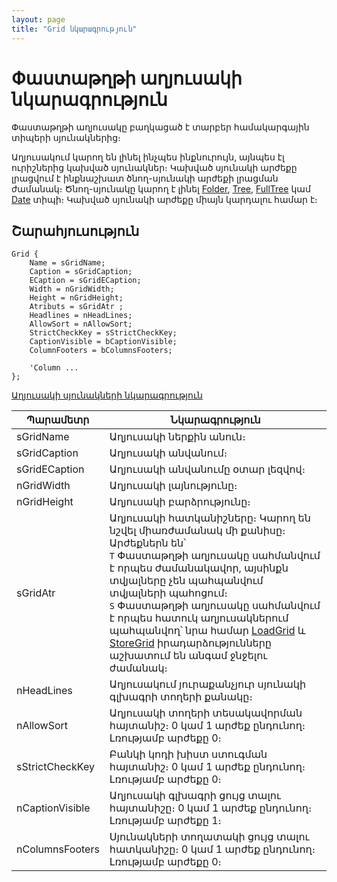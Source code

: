 ```yaml
---
layout: page
title: "Grid նկարագրություն"
---
```


# Փաստաթղթի աղյուսակի նկարագրություն 

Փաստաթղթի աղյուսակը բաղկացած է տարբեր համակարգային տիպերի սյունակներից։ 

Աղյուսակում կարող են լինել ինչպես ինքնուրույն, այնպես էլ ուրիշներից կախված սյունակներ։ Կախված սյունակի արժեքը լրացվում է ինքնաշխատ ծնող-սյունակի արժեքի լրացման ժամանակ։ Ծնող-սյունակը կարող է լինել [Folder](Types/Folder.md), [Tree](Types/Tree.md), [FullTree](Types/FULLTREE.md) կամ [Date](Types/Date.md) տիպի։ Կախված սյունակի արժեքը միայն կարդալու համար է։ 

## Շարահյուսություն

``` as4x
Grid { 
    Name = sGridName;
    Caption = sGridCaption;
    ECaption = sGridECaption;  
    Width = nGridWidth;
    Height = nGridHeight; 
    Atributs = sGridAtr ;           
    Headlines = nHeadLines; 
    AllowSort = nAllowSort;
    StrictCheckKey = sStrictCheckKey;
    CaptionVisible = bCaptionVisible;
    ColumnFooters = bColumnsFooters;

    'Column ...
};
```

[Աղյուսակի սյունակների նկարագրություն](gridcolumn.html)

| Պարամետր | Նկարագրություն |
|--|--|
| sGridName | Աղյուսակի ներքին անուն։ |
| sGridCaption | Աղյուսակի անվանում։ |
| sGridECaption | Աղյուսակի անվանումը օտար լեզվով։ |
| nGridWidth | Աղյուսակի լայնությունը։ |
| nGridHeight | Աղյուսակի բարձրությունը։ |
| sGridAtr | Աղյուսակի հատկանիշները։ Կարող են նշվել միառժամանակ մի քանիսը։ Արժեքներն են՝ <br/> `T` Փաստաթղթի աղյուսակը սահմանվում է որպես ժամանակավոր, այսինքն տվյալները չեն պահպանվում տվյալների պահոցում։ <br/> `S` Փաստաթղթի աղյուսակը սահմանվում է որպես հատուկ աղյուսակներում պահպանվող՝ նրա համար [LoadGrid](ScriptProcs/LoadGrid.html) և [StoreGrid](ScriptProcs/StoreGrid.html) իրադարձությունները աշխատում են անգամ ջնջելու ժամանակ։ |
| nHeadLines | Աղյուսակում յուրաքանչյուր սյունակի գլխագրի տողերի քանակը։ |
| nAllowSort | Աղյուսակի տողերի տեսակավորման հայտանիշ։ 0 կամ 1 արժեք ընդունող։ Լռությամբ արժեքը 0։ |
| sStrictCheckKey | Բանկի կոդի խիստ ստուգման հայտանիշ։ 0 կամ 1 արժեք ընդունող։ Լռությամբ արժեքը 0։ |
| nCaptionVisible | Աղյուսակի գլխագրի ցույց տալու հայտանիշը։ 0 կամ 1 արժեք ընդունող։ Լռությամբ արժեքը 1։ |
| nColumnsFooters | Սյունակների տողատակի ցույց տալու հատկանիշը։ 0 կամ 1 արժեք ընդունող։ Լռությամբ արժեքը 0։ |